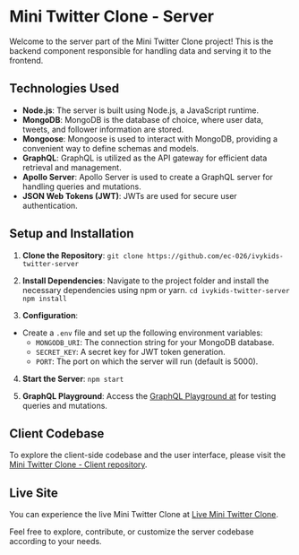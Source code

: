 # Mini Twitter Clone - Server

Welcome to the server part of the Mini Twitter Clone project! This is the backend component responsible for handling data and serving it to the frontend.

## Technologies Used
- **Node.js**: The server is built using Node.js, a JavaScript runtime.
- **MongoDB**: MongoDB is the database of choice, where user data, tweets, and follower information are stored.
- **Mongoose**: Mongoose is used to interact with MongoDB, providing a convenient way to define schemas and models.
- **GraphQL**: GraphQL is utilized as the API gateway for efficient data retrieval and management.
- **Apollo Server**: Apollo Server is used to create a GraphQL server for handling queries and mutations.
- **JSON Web Tokens (JWT)**: JWTs are used for secure user authentication.

## Setup and Installation
1. **Clone the Repository**: 
`git clone https://github.com/ec-026/ivykids-twitter-server`

2. **Install Dependencies**:
Navigate to the project folder and install the necessary dependencies using npm or yarn.
`cd ivykids-twitter-server`
`npm install`

3. **Configuration**:
- Create a `.env` file and set up the following environment variables:
  - `MONGODB_URI`: The connection string for your MongoDB database.
  - `SECRET_KEY`: A secret key for JWT token generation.
  - `PORT`: The port on which the server will run (default is 5000).

4. **Start the Server**:
`npm start`

5. **GraphQL Playground**:
Access the [GraphQL Playground at](https://ivykids-twitter-server-production.up.railway.app) for testing queries and mutations.

## Client Codebase
To explore the client-side codebase and the user interface, please visit the [Mini Twitter Clone - Client repository](https://github.com/ec-026/ivykids-twitter-client).

## Live Site
You can experience the live Mini Twitter Clone at [Live Mini Twitter Clone](https://ivykids-twitter-client.vercel.app).

Feel free to explore, contribute, or customize the server codebase according to your needs.


